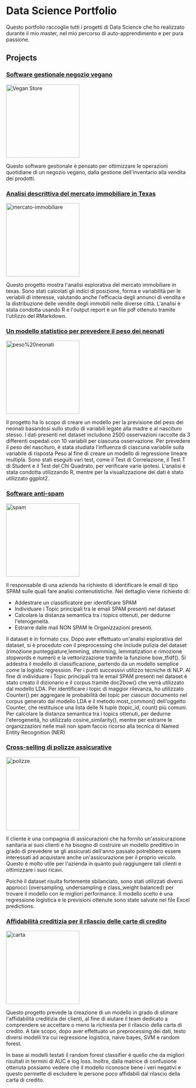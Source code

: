 # Data Science Portfolio
Questo portfolio raccoglie tutti i progetti di Data Science che ho realizzato durante il mio master, nel mio percorso di auto-apprendimento e per pura passione.


## Projects

  
### [Software gestionale negozio vegano](https://github.com/ellip91/Software-gestionale-negozio-vegano.git) 
<img src="https://raw.githubusercontent.com/ellip91/Images/main/vegan%20store.jpg?token=GHSAT0AAAAAADBFG5E2U3FSPEH3NJ5MXJECZ7D5RTA" alt="Vegan Store" width="200"/> 

Questo software gestionale è pensato per ottimizzare le operazioni quotidiane di un negozio vegano, dalla gestione dell'inventario alla vendita dei prodotti.

### [Analisi descrittiva del mercato immobiliare in Texas](https://github.com/ellip91/Analisi-statistica-descrittiva-del-mercato-immobiliare.git)
<img src="https://github.com/ellip91/Images/blob/main/mercato-immobiliare.jpg" alt="mercato-immobiliare" width="200"/> 

Questo progetto mostra l'analisi esplorativa del mercato immobiliare in texas.
Sono stati calcolati gli indici di posizione, forma e variabilità per le veriabili di interesse, valutando anche l'efficacia degli annunci di vendita e la distribuzione delle vendite degli immobili nelle diverse città.
L'analisi è stata condotta usando R e l'output report è un file pdf ottenuto tramite l'utilizzo del RMarkdown.

### [Un modello statistico per prevedere il peso dei neonati](https://github.com/ellip91/Modello-statistico-per-prevedere-il-peso-dei-neonati.git)
<img src="https://github.com/ellip91/Images/blob/main/peso%20neonati.jpg" alt="peso%20neonati" width="200"/> 

Il progetto ha lo scopo di creare un modello per la previsione del peso dei neonati basandosi sullo studio di variabili legate alla madre e al nascituro stesso.
I dati presenti nel dataset includono 2500 osservazioni raccolte da 3 differenti ospedali con 10 variabili per ciascuna osservazione.
Per prevedere il peso del nascituro, è stata studiata l'influenza di ciascuna variabile sulla variabile di risposta Peso al fine di creare un modello di regressione lineare multipla. Sono stati eseguiti vari test, come il Test di Correlazione, il Test T di Student e il Test del Chi Quadrato, per verificare varie ipotesi. L'analisi è stata condotta utilizzando R,  mentre per la visualizzazione dei dati è stato utilizzato ggplot2.


### [Software anti-spam](https://github.com/ellip91/Spam-Detection.git) 
<img src="https://github.com/ellip91/Images/blob/main/spam.jpeg" alt="spam" width="200"/>

Il responsabile di una azienda ha richiesto di identificare le email di tipo SPAM sulle quali fare analisi contenutistiche.
Nel dettaglio viene richiesto di:
- Addestrare un classificatore per identificare SPAM
- Individuare i Topic principali tra le email SPAM presenti nel dataset
- Calcolare la distanza semantica tra i topics ottenuti, per dedurne l'eterogeneità.
- Estrarre dalle mail NON SPAM le Organizzazioni presenti.

Il dataset è in formato csv. Dopo aver effettuato un'analisi esplorativa del dataset, si è proceduto con il preprocessing che include pulizia del dataset (rimozione punteggiature,lemming, stemming, lemmatization e rimozione stopwords e numeri) e la vettorizzazione tramite la funzione bow_tfidf(). Si addestra il modello di classificazione, partendo da un modello semplice come la logistic regression.
Per i punti successivi utilizzo tecniche di NLP.
Al fine di individuare i Topic principali tra le email SPAM presenti nel dataset è stato creato il dizionario e il corpus tramite doc2bow() che verrà utilizzato dal modello LDA. 
Per identificare i topic di maggior rilevanza, ho utilizzato Counter() per aggregare le probabilità dei topic per ciascun documento nel corpus generato dal modello LDA e il metodo most_common() dell'oggetto Counter, che restituisce una lista delle N tuple (topic_id, count) più comuni.
Per calcolare la distanza semantica tra i topics ottenuti, per dedurne l'eterogeneità, ho utilizzato cosine_similarity(), mentre per estrarre le organizzazioni nelle mail non spam faccio ricorso alla tecnica di Named Entity Recognition (NER)

### [Cross-selling di polizze assicurative](https://github.com/ellip91/Cross-selling-di-polizze-assicurative.git)
<img src="https://github.com/ellip91/Images/blob/main/polizza-vita-rami-polizze-assicurative.jpg" alt="polizze" width="200"/>

Il cliente è una compagnia di assicurazioni che ha fornito un'assicurazione sanitaria ai suoi clienti e ha bisogno di costruire un modello predittivo in grado di prevedere se gli assicurati dell'anno passato potrebbero essere interessati ad acquistare anche un'assicurazione per il proprio veicolo. Questo è molto utile per l'azienda in quanto può raggiungere tali clienti e ottimizzare i suoi ricavi.

Poichè il dataset risulta fortemente sbilanciato, sono stati utilizzati diversi approcci (oversampling, undersampling e class_weight balanced) per trovare il modello con le migliori performance. Il modello scelto è una regressione logistica e le previsioni ottenute sono state salvate nel file Excel predictions.

### [Affidabilità creditizia per il rilascio delle carte di credito](https://github.com/ellip91/Affidabilit-Creditizia-per-il-Rilascio-della-Carta-di-Credito)
<img src="https://github.com/ellip91/Images/blob/main/bonus-carta-di-credito.jpeg" alt="carta" width="200"/>

Questo progetto prevede la creazione di un modello in grado di stimare l'affidabilità creditizia dei clienti, al fine di aiutare il team dedicato a comprendere se accettare o meno la richiesta per il rilascio della carta di credito. A tale scopo, dopo aver effettuato un preprocessing dei dati, testo diversi modelli tra cui regressione logistica, naive bayes, SVM e random forest.

In base ai modelli testati il random forest classifier è quello che da migliori risultati in termini di AUC e log loss. Inoltre, dalla matrice di confusione ottenuta possiamo vedere che il modello riconosce bene i veri negativi e questo permette di escludere le persone poco affidabili dal rilascio della carta di credito.
